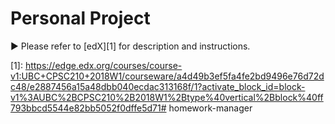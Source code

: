 # Personal Project
:arrow_forward: Please refer to [edX][1] for description and instructions.

[1]: https://edge.edx.org/courses/course-v1:UBC+CPSC210+2018W1/courseware/a4d49b3ef5fa4fe2bd9496e76d72dc48/e2887456a15a48dbb040ecdac313168f/1?activate_block_id=block-v1%3AUBC%2BCPSC210%2B2018W1%2Btype%40vertical%2Bblock%40ff793bbcd5544e82bb5052f0dffe5d71# homework-manager
